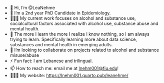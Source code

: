 - 👋 Hi, I’m @LeaNehme
- 🔭 I’m a 2nd year PhD Candidate in Epidemiology.
- 👩🏼‍💻 My current work focuses on alcohol and substance use, socialcultural factors associated with alcohol use, substance abuse and mental health. 
- 🌱 The more I learn the more I realize I know nothing, so I am always trying to learn. Specifically learning more about data science, substances          and mental health in emerging adults.
- 👯 I’m looking to collaborate on projects related to alcohol and substance misuse/abuse
- ⚡️ Fun fact: I am Lebanese and trilingual.
- 📫 How to reach me: email me at lnehm001@fiu.edu!
- 👩🏼‍💻 My website: https://lnehm001.quarto.pub/leanehme/

<!---
LeaNehme/LeaNehme is a ✨ special ✨ repository because its `README.md` (this file) appears on your GitHub profile.
You can click the Preview link to take a look at your changes.
--->
